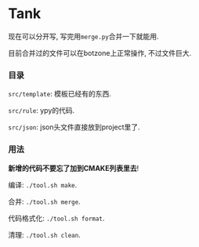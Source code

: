 # Tank

现在可以分开写, 写完用```merge.py```合并一下就能用.

目前合并过的文件可以在botzone上正常操作, 不过文件巨大.

### 目录

```src/template```: 模板已经有的东西.

```src/rule```: ypy的代码.

```src/json```: json头文件直接放到project里了.

### 用法

**新增的代码不要忘了加到CMAKE列表里去**!

编译: ```./tool.sh make```.

合并: ```./tool.sh merge```.

代码格式化: ```./tool.sh format```.

清理: ```./tool.sh clean```.